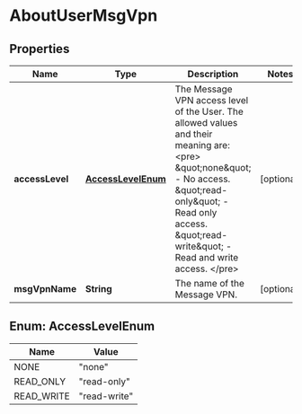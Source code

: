 

# AboutUserMsgVpn


## Properties

| Name | Type | Description | Notes |
|------------ | ------------- | ------------- | -------------|
|**accessLevel** | [**AccessLevelEnum**](#AccessLevelEnum) | The Message VPN access level of the User. The allowed values and their meaning are:  &lt;pre&gt; \&quot;none\&quot; - No access. \&quot;read-only\&quot; - Read only access. \&quot;read-write\&quot; - Read and write access. &lt;/pre&gt;  |  [optional] |
|**msgVpnName** | **String** | The name of the Message VPN. |  [optional] |



## Enum: AccessLevelEnum

| Name | Value |
|---- | -----|
| NONE | &quot;none&quot; |
| READ_ONLY | &quot;read-only&quot; |
| READ_WRITE | &quot;read-write&quot; |




